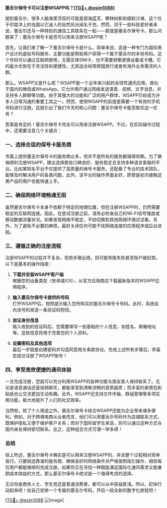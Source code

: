 **塞舌尔保号卡可以注册WSAPP吗？[[TG💪+ @esim1088](https://t.me/s/esim1088)]**

提到塞舌尔，很多人脑海里浮现的可能是碧海蓝天、椰林树影和细软沙滩，这个位于印度洋上的岛国以它迷人的自然风光闻名于世。然而，对于一些科技爱好者来说，塞舌尔还与一种特别的通信工具联系在一起——那就是塞舌尔保号卡。那么问题来了：塞舌尔保号卡是否可以用来注册WSAPP呢？

首先，让我们来了解一下塞舌尔保号卡是什么。简单来说，这是一种专门为国际用户设计的虚拟号码服务，主要功能是帮助用户获得一个属于塞舌尔的本地号码。这个号码可以通过互联网使用，无需实体SIM卡，也不需要频繁更换设备或卡槽。它的最大优势在于灵活性和便捷性，尤其适合经常跨国旅行或者有海外业务需求的人群。

那么，WSAPP又是什么呢？WSAPP是一个近年来兴起的全球性通讯应用，类似于国内的微信或WhatsApp。它允许用户通过网络发送语音、视频、文字消息，并支持多人群聊等功能。由于其强大的功能和广泛的用户群体，WSAPP已经成为许多人日常沟通的重要工具之一。然而，使用WSAPP的前提是需要一个有效的手机号码进行注册。这就引出了我们今天的核心问题：塞舌尔保号卡能否胜任这一任务？

答案是肯定的！塞舌尔保号卡完全可以用来注册WSAPP。不过，在实际操作过程中，还需要注意几个关键点：

### 一、选择合适的保号卡服务商

市面上提供塞舌尔保号卡的服务商众多，但并不是所有的服务都值得信赖。为了确保顺利注册WSAPP，建议选择那些口碑良好、服务稳定且支持多种语言客服的平台。比如某知名平台不仅提供了高质量的保号卡服务，还配备了专业的技术团队，能够及时解决用户的各类问题。此外，该平台的操作界面友好，即使是初次接触这类产品的用户也能快速上手。

### 二、确保网络环境畅通无阻

虽然塞舌尔保号卡本身不依赖于特定的地理位置，但在注册WSAPP时，仍然需要稳定的互联网连接。因此，在尝试注册之前，请务必检查自己的Wi-Fi信号强度或移动数据流量状况。如果发现网络不稳定，不妨切换到其他网络环境试试看。另外，为了避免不必要的麻烦，最好关闭任何可能干扰网络连接的应用程序或后台进程。

### 三、遵循正确的注册流程

注册WSAPP的过程并不复杂，但若步骤出错，则可能导致失败甚至账户被封禁。以下是基本的操作指南：

1. **下载并安装WSAPP客户端**  
   根据您的设备类型（安卓或iOS），从官方应用商店下载最新版本的WSAPP应用程序。
   
2. **输入塞舌尔保号卡提供的号码**  
   打开WSAPP后，按照提示输入您所购买的塞舌尔保号卡号码。此时，系统会向该号码发送一条验证码短信。
   
3. **验证身份信息**  
   输入收到的验证码后，您需要填写一些基础的个人信息，如姓名、邮箱地址等。这些信息将用于完善您的个人资料。
   
4. **设置密码及其他选项**  
   最后一步就是创建密码并勾选同意相关条款协议。完成上述所有步骤后，恭喜您成功注册了WSAPP账号！

### 四、享受高效便捷的通讯体验

一旦完成注册，您就可以充分利用WSAPP的各种功能与朋友家人保持联系了。无论是语音通话还是视频聊天，都能享受到清晰流畅的音质画质；而丰富的表情包和贴纸也让交流更加生动有趣。此外，WSAPP还支持文件传输、群组管理等多项实用功能，极大地提升了人们的社交效率。

当然啦，除了个人用途之外，塞舌尔保号卡结合WSAPP还能为企业带来诸多便利。例如，对于跨境电商从业者而言，他们可以用塞舌尔号码作为店铺联系方式，既保护隐私又便于维护客户关系；而对于国际留学生来说，则可以通过这种方式与国内亲友保持密切联系。总之，这种组合方式可谓一举多得！

### 总结

综上所述，塞舌尔保号卡确实是可以用来注册WSAPP的，并且整个过程相对简单易行。只要挑选靠谱的服务商、确保良好的网络条件并严格按照指引操作，相信每位用户都能够顺利完成注册。如果你正在寻找一种既能满足国际化通讯需求又能兼顾成本效益的方式，那么塞舌尔保号卡绝对是一个值得考虑的选择。

无论你是商务人士、学生党还是普通消费者，都可以从中获益匪浅。所以，赶快行动起来吧！给自己安排一个专属的塞舌尔号码，开启一段全新的数字化旅程吧！

[[TG💪+ @esim1088](https://t.me/s/esim1088) ![Image](https://i.postimg.cc/4NQfJmqS/Snipaste-2025-05-13-00-14-12.png)]